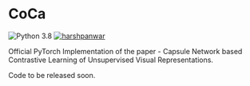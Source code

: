 # CoCa

![Python 3.8](https://img.shields.io/badge/python-3.8-green.svg) 
[![harshpanwar](https://img.shields.io/twitter/follow/harsh__panwar?style=social)](https://mobile.twitter.com/harsh__panwar)

Official PyTorch Implementation of the paper - Capsule Network based Contrastive Learning of Unsupervised Visual Representations.

Code to be released soon.
